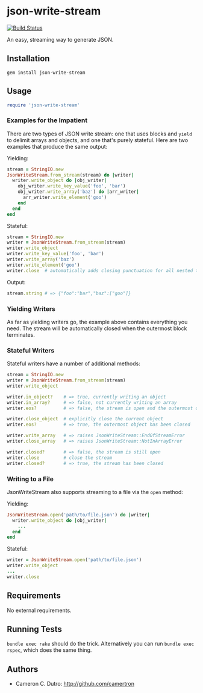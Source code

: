 json-write-stream
=================

[![Build Status](https://travis-ci.org/camertron/json-write-stream.svg?branch=master)](http://travis-ci.org/camertron/json-write-stream)

An easy, streaming way to generate JSON.

## Installation

`gem install json-write-stream`

## Usage

```ruby
require 'json-write-stream'
```

### Examples for the Impatient

There are two types of JSON write stream: one that uses blocks and `yield` to delimit arrays and objects, and one that's purely stateful. Here are two examples that produce the same output:

Yielding:

```ruby
stream = StringIO.new
JsonWriteStream.from_stream(stream) do |writer|
  writer.write_object do |obj_writer|
    obj_writer.write_key_value('foo', 'bar')
    obj_writer.write_array('baz') do |arr_writer|
      arr_writer.write_element('goo')
    end
  end
end
```

Stateful:

```ruby
stream = StringIO.new
writer = JsonWriteStream.from_stream(stream)
writer.write_object
writer.write_key_value('foo', 'bar')
writer.write_array('baz')
writer.write_element('goo')
writer.close  # automatically adds closing punctuation for all nested types
```

Output:

```ruby
stream.string # => {"foo":"bar","baz":["goo"]}
```

### Yielding Writers

As far as yielding writers go, the example above contains everything you need. The stream will be automatically closed when the outermost block terminates.

### Stateful Writers

Stateful writers have a number of additional methods:

```ruby
stream = StringIO.new
writer = JsonWriteStream.from_stream(stream)
writer.write_object

writer.in_object?    # => true, currently writing an object
writer.in_array?     # => false, not currently writing an array
writer.eos?          # => false, the stream is open and the outermost object hasn't been closed yet

writer.close_object  # explicitly close the current object
writer.eos?          # => true, the outermost object has been closed

writer.write_array   # => raises JsonWriteStream::EndOfStreamError
writer.close_array   # => raises JsonWriteStream::NotInArrayError

writer.closed?       # => false, the stream is still open
writer.close         # close the stream
writer.closed?       # => true, the stream has been closed
```

### Writing to a File

JsonWriteStream also supports streaming to a file via the `open` method:

Yielding:

```ruby
JsonWriteStream.open('path/to/file.json') do |writer|
  writer.write_object do |obj_writer|
    ...
  end
end
```

Stateful:

```ruby
writer = JsonWriteStream.open('path/to/file.json')
writer.write_object
...
writer.close
```

## Requirements

No external requirements.

## Running Tests

`bundle exec rake` should do the trick. Alternatively you can run `bundle exec rspec`, which does the same thing.

## Authors

* Cameron C. Dutro: http://github.com/camertron
